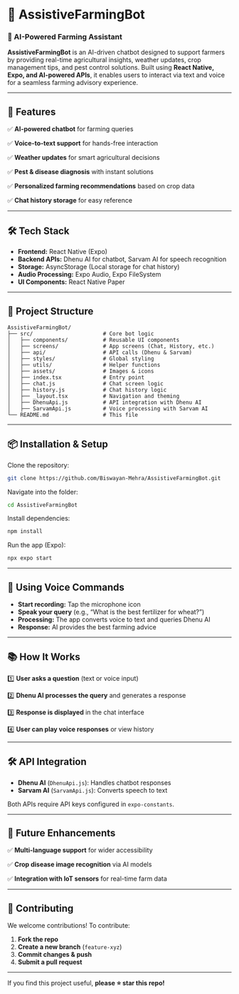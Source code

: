 
# 🌾 AssistiveFarmingBot

### 🤖 AI-Powered Farming Assistant

**AssistiveFarmingBot** is an AI-driven chatbot designed to support farmers by providing real-time agricultural insights, weather updates, crop management tips, and pest control solutions. Built using **React Native, Expo, and AI-powered APIs**, it enables users to interact via text and voice for a seamless farming advisory experience.

---

## 🚀 Features

✅ **AI-powered chatbot** for farming queries

✅ **Voice-to-text support** for hands-free interaction

✅ **Weather updates** for smart agricultural decisions

✅ **Pest & disease diagnosis** with instant solutions

✅ **Personalized farming recommendations** based on crop data

✅ **Chat history storage** for easy reference

---

## 🛠️ Tech Stack

- **Frontend:** React Native (Expo)
- **Backend APIs:** Dhenu AI for chatbot, Sarvam AI for speech recognition
- **Storage:** AsyncStorage (Local storage for chat history)
- **Audio Processing:** Expo Audio, Expo FileSystem
- **UI Components:** React Native Paper

---

## 📂 Project Structure

```
AssistiveFarmingBot/
├── src/                      # Core bot logic
│   ├── components/           # Reusable UI components
│   ├── screens/              # App screens (Chat, History, etc.)
│   ├── api/                  # API calls (Dhenu & Sarvam)
│   ├── styles/               # Global styling
│   ├── utils/                # Helper functions
│   ├── assets/               # Images & icons
│   ├── index.tsx             # Entry point
│   ├── chat.js               # Chat screen logic
│   ├── history.js            # Chat history logic
│   ├── _layout.tsx           # Navigation and theming
│   ├── DhenuApi.js           # API integration with Dhenu AI
│   ├── SarvamApi.js          # Voice processing with Sarvam AI
└── README.md                 # This file
```

---

## 📦 Installation & Setup

Clone the repository:
```bash
git clone https://github.com/Biswayan-Mehra/AssistiveFarmingBot.git
```

Navigate into the folder:
```bash
cd AssistiveFarmingBot
```

Install dependencies:
```bash
npm install
```

Run the app (Expo):
```bash
npx expo start
```

---

## 🎤 Using Voice Commands

- **Start recording:** Tap the microphone icon
- **Speak your query** (e.g., “What is the best fertilizer for wheat?”)
- **Processing:** The app converts voice to text and queries Dhenu AI
- **Response:** AI provides the best farming advice

---

## 📚 How It Works

1️⃣ **User asks a question** (text or voice input)

2️⃣ **Dhenu AI processes the query** and generates a response

3️⃣ **Response is displayed** in the chat interface

4️⃣ **User can play voice responses** or view history

---

## 🛠️ API Integration

- **Dhenu AI** (`DhenuApi.js`): Handles chatbot responses
- **Sarvam AI** (`SarvamApi.js`): Converts speech to text

Both APIs require API keys configured in `expo-constants`.

---

## 📜 Future Enhancements

✅ **Multi-language support** for wider accessibility

✅ **Crop disease image recognition** via AI models

✅ **Integration with IoT sensors** for real-time farm data

---

## 🤝 Contributing

We welcome contributions! To contribute:
1. **Fork the repo**
2. **Create a new branch** (`feature-xyz`)
3. **Commit changes & push**
4. **Submit a pull request**

---

If you find this project useful, **please ⭐️ star this repo!**
